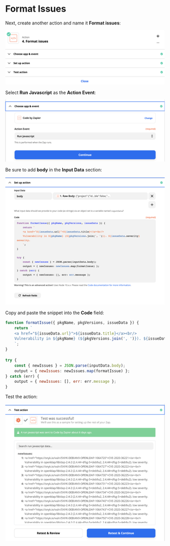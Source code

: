 # Format Issues

Next, create another action and name it **Format issues**:

![](../../../../../.gitbook/assets/zappier-format-issues-main.png)

Select **Run Javascript** as the **Action Event**:

![](../../../../../.gitbook/assets/zappier-format-issues-script.png)



Be sure to add **body** in the **Input Data** section:

![](../../../../../.gitbook/assets/zappier-format-issues-setup.png)

Copy and paste the snippet into the **Code** field:

```javascript
function formatIssue({ pkgName, pkgVersions, issueData }) {
    return `
    <a href="${issueData.url}">${issueData.title}</a><br/>
    Vulnerability in ${pkgName} (${pkgVersions.join(', ')}). ${issueData.severity} severity.
    `;
}

try {
    const { newIssues } = JSON.parse(inputData.body);
    output = { newIssues: newIssues.map(formatIssue) };
} catch (err) {
    output = { newIssues: [], err: err.message };
}
```

Test the action:

![](../../../../../.gitbook/assets/zappier-format-issues-test.png)

